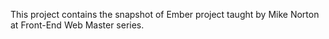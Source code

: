 This project contains the snapshot of Ember project taught by Mike Norton at Front-End Web Master series.
